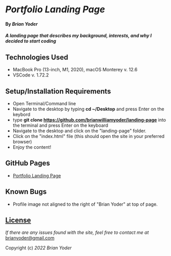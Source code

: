 # _Portfolio Landing Page_

#### By _**Brian Yoder**_

#### _A landing page that describes my background, interests, and why I decided to start coding_

## Technologies Used

* MacBook Pro (13-inch, M1, 2020), macOS Monterey v. 12.6
* VSCode v. 1.72.2


## Setup/Installation Requirements

* Open Terminal/Command line
* Navigate to the desktop by typing **cd ~/Desktop** and press Enter on the keybord
* type **git clone https://github.com/brianwilliamyoder/landing-page** into the terminal and press Enter on the keyboard
* Navigate to the desktop and click on the "landing-page" folder.
* Click on the "index.html" file (this should open the site in your preferred browser)
* Enjoy the content!

## GitHub Pages

* [Portfolio Landing Page](https://brianwilliamyoder.github.io/landing-page/)

## Known Bugs

* Profile image not aligned to the right of "Brian Yoder" at top of page.

## [License](https://mit-license.org/)

_If there are any issues found with the site, feel free to contact me at_ [brianyoder@gmail.com](brianyoder@gmail.com)

Copyright (c) _2022_ _Brian Yoder_